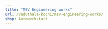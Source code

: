 ```yaml
---
title: "MSV Engineering works"
url: /vaduthala-kochi/msv-engineering-works/
shop: Autowerkstatt
---
```


